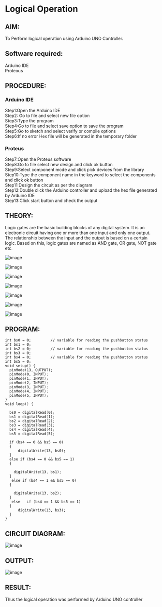 # Logical Operation

## AIM:

To Perform logical operation using Arduino UNO Controller.

## Software required:

Arduino IDE </br>
Proteous 

## PROCEDURE:
### Arduino IDE
Step1:Open the Arduino IDE </br>
Step2: Go to file and select new file option</br>
Step3:Type the program</br>
Step4:Go to file and select save option to save the program</br>
Step5:Go to sketch and select verify or compile options</br>
Step6:If no error Hex file will be generated in the temporary folder</br>
### Proteus 
Step7:Open the Proteus software</br>
Step8:Go to file select new design and click ok button</br>
Step9:Select component mode and click pick devices from the library</br>
Step10:Type the component name in the keyword to select the components and click ok button</br>
Step11:Design the circuit as per the diagram</br>
Step12:Double click the Arduino controller and upload the hex file generated by Arduino IDE</br>
Step13:Click start button and check the output</br>
## THEORY:
Logic gates are the basic building blocks of any digital system. It is an electronic circuit having one or more than one input and only one output. The relationship between the input and the output is based on a certain logic. Based on this, logic gates are named as AND gate, OR gate, NOT gate etc.

![image](https://user-images.githubusercontent.com/71547910/235332137-a4a37a0e-ddfb-4ca2-82e5-b1565d969413.png)

![image](https://user-images.githubusercontent.com/71547910/235332175-5d9df189-c964-45d1-ad24-e0afe6ff7eea.png)

![image](https://user-images.githubusercontent.com/71547910/235332188-bff0b03e-1b6a-4de6-993b-20497c247f17.png)

![image](https://user-images.githubusercontent.com/71547910/235332203-6bc16144-762e-40e8-ad6d-f76833a7fca4.png)

![image](https://user-images.githubusercontent.com/71547910/235332217-f598b1fb-78b6-497e-9e0e-ee2bb4dbeb71.png)

![image](https://user-images.githubusercontent.com/71547910/235332241-dd9ce66a-0e77-44d9-a699-09bfbd1968ea.png)

![image](https://user-images.githubusercontent.com/71547910/235332254-db13d222-1246-4b57-bbb2-3ab2287ccaa8.png)

## PROGRAM:
```
int bs0 = 0;         // variable for reading the pushbutton status
int bs1 = 0;
int bs2 = 0;         // variable for reading the pushbutton status
int bs3 = 0;
int bs4 = 0;         // variable for reading the pushbutton status
int bs5 = 0;
void setup() {
  pinMode(13, OUTPUT);
  pinMode(0, INPUT);
  pinMode(1, INPUT);
  pinMode(2, INPUT);
  pinMode(3, INPUT);
  pinMode(4, INPUT);
  pinMode(5, INPUT);
}
void loop() {

  bs0 = digitalRead(0);
  bs1 = digitalRead(1);
  bs2 = digitalRead(2);
  bs3 = digitalRead(3);
  bs4 = digitalRead(4);
  bs5 = digitalRead(5);

  if (bs4 == 0 && bs5 == 0) 
  {
      digitalWrite(13, bs0);
  } 
  else if (bs4 == 0 && bs5 == 1) 
  {
    
    digitalWrite(13, bs1);
  }
   else if (bs4 == 1 && bs5 == 0) 
  {
    
    digitalWrite(13, bs2);
  }
   else   if (bs4 == 1 && bs5 == 1) 
  {
      digitalWrite(13, bs3);
  } 
}
```

## CIRCUIT DIAGRAM:

![image](https://github.com/MIRUDHULA-DHANARAJ/Logical-operation/assets/94828147/4851bc5b-bf92-42d7-92c0-a10e53b108c8)

## OUTPUT:

![image](https://github.com/MIRUDHULA-DHANARAJ/Logical-operation/assets/94828147/8aa5488c-0e95-4e6e-925f-93ac4c7613b8)

## RESULT:

Thus the logical operation was performed by Arduino UNO controller
